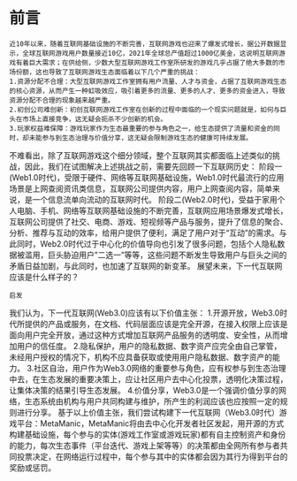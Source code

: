 # 前言
    近10年以来，随着互联网基础设施的不断完善，互联网游戏也迎来了爆发式增长，据公开数据显示，全球互联网游戏用户数量接近10亿，2021年全球总产值超过1000亿美金，这说明互联网游戏有着巨大需求；在供给侧，少数大型互联网游戏工作室所研发的游戏几乎占据了绝大多数的市场份额，这也导致了互联网游戏生态面临着以下几个严重的挑战：
    1.资源分配不合理：大型互联网游戏工作室拥有用户流量、人才与资金，占据了互联网游戏生态的核心资源，从而产生一种虹吸效应，吸引着更多的流量、更多的人才、更多的资金进入，导致资源分配不合理的现象越来越严重。
    2.初创公司难创新：初创互联网游戏工作室在创新的过程中面临的一个现实问题就是，如何与巨头在市场上直接竞争，这无疑会扼杀不少创新的机会。
    3.玩家权益难保障：游戏玩家作为生态最重要的参与角色之一，给生态提供了流量和资金的同时，却未能参与到生态治理与价值分享，这无疑会限制游戏生态的健康可持续发展。
不难看出，除了互联网游戏这个细分领域，整个互联网其实都面临上述类似的挑战，因此，我们在试图解决上述挑战之前，需要先回顾一下互联网历史：
阶段一(Web1.0时代)，受限于硬件、网络等互联网基础设施，Web1.0时代最流行的应用场景是上网查阅资讯类信息，互联网公司提供内容，用户上网查阅内容，简单来说，是一个信息流单向流动的互联网时代。
阶段二(Web2.0时代)，受益于家用个人电脑、手机、网络等互联网基础设施的不断完善，互联网应用场景爆发式增长，互联网公司提供了社交、电商、游戏、短视频等产品与服务，提升了信息的聚合、分析、推荐与互动的效率，给用户提供了便利，满足了用户对于“互动”的需求。与此同时，Web2.0时代过于中心化的价值导向也引发了很多问题，包括个人隐私数据被滥用，巨头胁迫用户”二选一”等等，这些问题不断发生导致用户与巨头之间的矛盾日益加剧，与此同时，也加速了互联网的新变革。
展望未来，下一代互联网应该是什么样子的？

    启发
我们认为，下一代互联网(Web3.0)应该有以下价值主张：
    1.开源开放，Web3.0时代所提供的产品或服务，在文档、代码层面应该是完全开源，在接入权限上应该是面向用户完全开放，通过这种方式增加互联网产品服务的透明度、安全性，从而增加用户的信任度。
    2.隐私保护，用户的隐私数据、数字资产应完全由自己掌管，未经用户授权的情况下，机构不应具备获取或使用用户隐私数据、数字资产的能力。
    3.社区自治，用户作为Web3.0网络的重要参与角色，应有权参与到生态治理中去，在生态发展的重要决策上，应让社区用户去中心化投票，透明化决策过程，让集体决策的结果引导生态发展。
    4.价值分享，Web3.0是一个强调价值分享的网络，生态系统由机构与用户共同构建与维护，所产生的利润应该也应按照一定的规则进行分享。
    基于以上价值主张，我们尝试构建下一代互联网（Web3.0时代）游戏平台：MetaManic，MetaManic将由去中心化开发者社区发起，用开源的方式构建基础设施，每个参与的实体(游戏工作室或游戏玩家)都有自主控制资产和身份的能力，每次生态事件（平台迭代、游戏上架等等）的决策都由全网所有参与者共同投票决定，在网络运行过程中，每个参与其中的实体都会因为其行为得到平台的奖励或惩罚。
